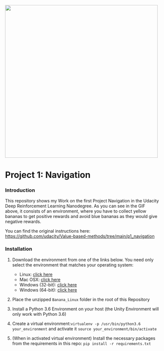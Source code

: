 [//]: # (Image References)

<div>
<img src="images/agent.gif" width="500"/>
</div>


# Project 1: Navigation

### Introduction

This repository shows my Work on the first Project Navigation in the Udacity Deep Reinforcement Learning Nanodegree.
As you can see in the GIF above, it consists of an environment, where you have to collect yellow bananas to get positive rewards and avoid blue bananas as they would give negative rewards.

You can find the original instructions here: https://github.com/udacity/Value-based-methods/tree/main/p1_navigation

### Installation

1. Download the environment from one of the links below.  You need only select the environment that matches your operating system:
    - Linux: [click here](https://s3-us-west-1.amazonaws.com/udacity-drlnd/P1/Banana/Banana_Linux.zip)
    - Mac OSX: [click here](https://s3-us-west-1.amazonaws.com/udacity-drlnd/P1/Banana/Banana.app.zip)
    - Windows (32-bit): [click here](https://s3-us-west-1.amazonaws.com/udacity-drlnd/P1/Banana/Banana_Windows_x86.zip)
    - Windows (64-bit): [click here](https://s3-us-west-1.amazonaws.com/udacity-drlnd/P1/Banana/Banana_Windows_x86_64.zip)
    
2. Place the unzipped `Banana_Linux` folder in the root of this Repository
3. Install a Python 3.6 Environment on your host (the Unity Environment will only work with Python 3.6)
4. Create a virtual environment:`virtualenv -p /usr/bin/python3.6 your_environment` and activate it `source your_environment/bin/activate`
5. (When in activated virtual environment) Install the necessary packages from the requirements in this repo: `pip install -r requirements.txt`  
